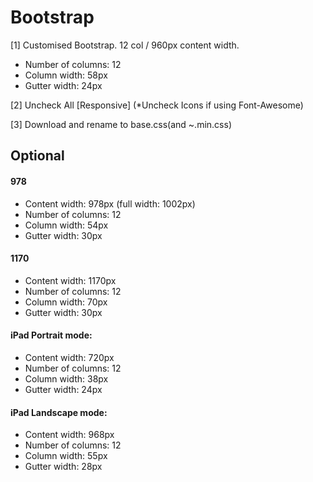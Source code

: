Bootstrap
=========

[1] Customised Bootstrap. 12 col / 960px content width.

- Number of columns: 12 
- Column width: 58px 
- Gutter width: 24px 

[2] Uncheck All [Responsive] (*Uncheck Icons if using Font-Awesome)

[3] Download and rename to base.css(and ~.min.css)




## Optional
#### 978
- Content width: 978px (full width: 1002px)
- Number of columns: 12
- Column width: 54px
- Gutter width: 30px

#### 1170
- Content width: 1170px
- Number of columns: 12 
- Column width: 70px 
- Gutter width: 30px 

#### iPad Portrait mode: 
- Content width: 720px
- Number of columns: 12 
- Column width: 38px 
- Gutter width: 24px 

#### iPad Landscape mode: 
- Content width: 968px
- Number of columns: 12
- Column width: 55px 
- Gutter width: 28px 



